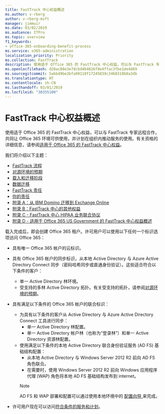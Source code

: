 ```yaml
---
title: FastTrack 中心权益概述
ms.author: v-rberg
author: v-rberg-msft
manager: jimmuir
ms.date: 03/02/2019
ms.audience: ITPro
ms.topic: overview
f1_keywords:
- office-365-onboarding-benefit-process
ms.service: o365-administration
localization_priority: Priority
ms.collection: FastTrack
description: 使用适于 Office 365 的 FastTrack 中心权益，可以与 FastTrack 专家远程合作，共同让 Office 365 环境可供使用，并计划在组织内推动服务的使用。有关资格的详细信息，请参阅适用于 Office 365 的 FastTrack 中心权益。
ms.openlocfilehash: d20ac08e3e7dcbd4b4826f8e4ffac3fbe1de4d69
ms.sourcegitcommit: 5abb49be2bfa99110f17245839c3468318b8a3db
ms.translationtype: HT
ms.contentlocale: zh-CN
ms.lasthandoff: 03/01/2019
ms.locfileid: "30355100"
---
```

# <a name="fasttrack-center-benefit-overview"></a>FastTrack 中心权益概述

使用适于 Office 365 的 FastTrack 中心权益，可以与 FastTrack 专家远程合作，共同让 Office 365 环境可供使用，并计划在组织内推动服务的使用。有关资格的详细信息，请参阅[适用于 Office 365 的 FastTrack 中心权益](O365-fasttrack-benefit-for-office-365.md)。
  
我们将介绍以下主题：
- [FastTrack 流程](O365-fasttrack-process.md) 
- [对源环境的预期](O365-source-environment-expectations.md)
- [载入和迁移阶段](O365-onboarding-and-migration.md)
- [数据迁移](O365-data-migration.md)
- [FastTrack 责任](O365-fasttrack-responsibilities.md)
- [你的责任](O365-your-responsibilities.md) 
- [附录 A：从 IBM Domino 迁移到 Exchange Online](O365-from-ibm-domino-to-exchange-online.md)
- [附录 B：FastTrack 中心的其他权益](O365-fasttrack-additional-benefits.md)
- [附录 C - FastTrack 中心 HIPAA 业务联合协议](O365-hipaa-business-associate-agreement.md)
- [附录 D - 适用于 Office 365 US Government 的 FastTrack 中心权益概述](US-Gov-appendix-overview.md)
    
载入完成后，即会创建 Office 365 租户。许可用户可以使用以下任何一个标识选项访问 Office 365：
- 具有唯一 Office 365 帐户的云标识。
- 具有 Office 365 帐户的同步标识，从本地 Active Directory 与 Azure Active Directory Connect 同步（密码哈希同步或直通身份验证）。这些适合符合以下条件的客户：
  - 单一 Active Directory 林环境。
  - 受支持的多林 Active Directory 拓扑。有关受支持的拓扑，请参阅[对源环境的预期](O365-source-environment-expectations.md)。
- 具有满足以下条件的 Office 365 帐户的联合标识：
  - 为具有以下条件的客户从 Active Directory 与 Azure Active Directory Connect 工具进行同步：
      - 单一 Active Directory 林配置。
      - 单一 Active Directory 帐户林（也称为“登录林”）和单一 Active Directory 资源林配置。
  - 使用满足以下条件的本地 Active Directory 联合身份验证服务 (AD FS) 基础结构配置：
      - 从本地 Active Directory 与 Windows Server 2012 R2 前向 AD FS 角色联合。
      - 在需要时，使用 Windows Server 2012 R2 前向 Windows 应用程序代理 (WAP) 角色将本地 AD FS 基础结构发布到 internet。
    > [!NOTE]
    > AD FS 和 WAP 部署和配置可以通过使用本地环境中的 [ 配置向导 ](https://go.microsoft.com/fwlink/?linkid=844794)来完成。 
  
- 许可用户现在可以访问[符合条件的服务和计划](M365-eligible-services-and-plans.md)。
    

 
